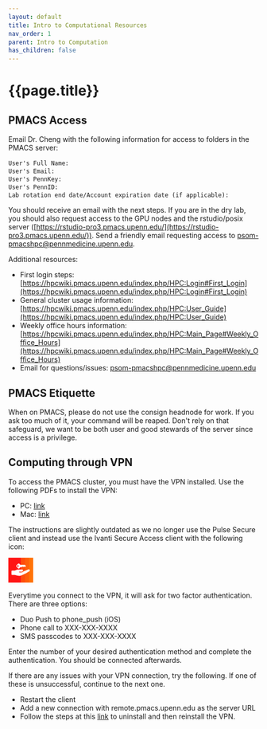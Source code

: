 ```yaml
---
layout: default
title: Intro to Computational Resources
nav_order: 1
parent: Intro to Computation
has_children: false
---
```


# {{page.title}}

## PMACS Access

Email Dr. Cheng with the following information for access to folders in the PMACS server:

    User's Full Name: 
    User's Email: 
    User's PennKey: 
    User's PennID: 
    Lab rotation end date/Account expiration date (if applicable):

You should receive an email with the next steps. If you are in the dry lab, you should also request access to the GPU nodes and the rstudio/posix server ([https://rstudio-pro3.pmacs.upenn.edu/](https://rstudio-pro3.pmacs.upenn.edu/)). Send a friendly email requesting access to [psom-pmacshpc@pennmedicine.upenn.edu](psom-pmacshpc@pennmedicine.upenn.edu).

Additional resources:
* First login steps: [https://hpcwiki.pmacs.upenn.edu/index.php/HPC:Login#First_Login](https://hpcwiki.pmacs.upenn.edu/index.php/HPC:Login#First_Login)
* General cluster usage information: [https://hpcwiki.pmacs.upenn.edu/index.php/HPC:User_Guide](https://hpcwiki.pmacs.upenn.edu/index.php/HPC:User_Guide)
* Weekly office hours information: [https://hpcwiki.pmacs.upenn.edu/index.php/HPC:Main_Page#Weekly_Office_Hours](https://hpcwiki.pmacs.upenn.edu/index.php/HPC:Main_Page#Weekly_Office_Hours)
* Email for questions/issues: [psom-pmacshpc@pennmedicine.upenn.edu](psom-pmacshpc@pennmedicine.upenn.edu)

## PMACS Etiquette

When on PMACS, please do not use the consign headnode for work. If you ask too much of it, your command will be reaped. Don't rely on that safeguard, we want to be both user and good stewards of the server since access is a privilege.

## Computing through VPN

To access the PMACS cluster, you must have the VPN installed. Use the following PDFs to install the VPN:

* PC: [link](https://www.med.upenn.edu/pmacs/assets/user-content/documents/pmacs-vpn-windows-automated-install-and-configuration-(preferred).pdf)
* Mac: [link](https://www.med.upenn.edu/pmacs/assets/user-content/documents/pmacs-vpn-mac-os-automated-install-and-configuration-(preferred).pdf)

The instructions are slightly outdated as we no longer use the Pulse Secure client and instead use the Ivanti Secure Access client with the following icon:

<img src="/assets/images/IvantiSecureAccessIcon.webp" alt="drawing" width="50"/>

Everytime you connect to the VPN, it will ask for two factor authentication. There are three options:

* Duo Push to phone_push (iOS)
* Phone call to XXX-XXX-XXXX
* SMS passcodes to XXX-XXX-XXXX

Enter the number of your desired authentication method and complete the authentication. You should be connected afterwards. 

If there are any issues with your VPN connection, try the following. If one of these is unsuccessful, continue to the next one.

* Restart the client
* Add a new connection with remote.pmacs.upenn.edu as the server URL
* Follow the steps at this [link](https://forums.ivanti.com/s/article/Deep-Clean-Procedure-for-Windows-and-MAC?language=en_US) to uninstall and then reinstall the VPN.

